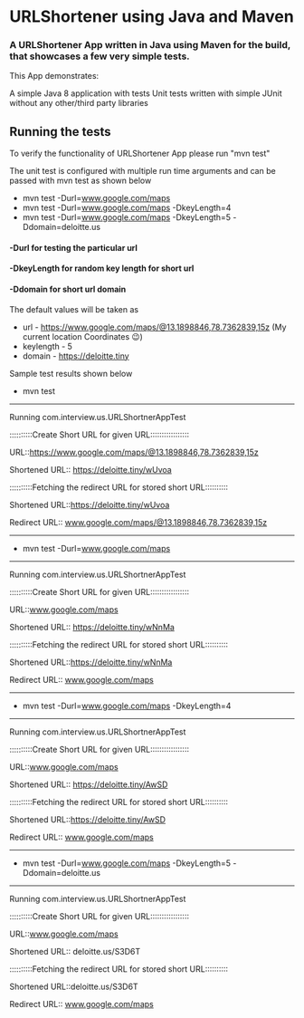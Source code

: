 # URLShortener using Java and Maven
### A URLShortener App written in Java using Maven for the build, that showcases a few very simple tests.

This App demonstrates:

A simple Java 8 application with tests
Unit tests written with simple JUnit without any other/third party libraries


## Running the tests
To verify the functionality of URLShortener App please run "mvn test"

The unit test is configured with multiple run time arguments and can be passed with mvn test as shown below

* mvn test -Durl=www.google.com/maps
* mvn test -Durl=www.google.com/maps -DkeyLength=4 
* mvn test -Durl=www.google.com/maps -DkeyLength=5 -Ddomain=deloitte.us

#### -Durl for testing the particular url
#### -DkeyLength for random key length for short url
#### -Ddomain for short url domain

The default values will be taken as 
* url - https://www.google.com/maps/@13.1898846,78.7362839,15z (My current location Coordinates :wink:)
* keylength - 5
* domain - https://deloitte.tiny

Sample test results shown below

* mvn test
-------------------------------------------------------

Running com.interview.us.URLShortnerAppTest

::::::::::Create Short URL for given URL:::::::::::::::::

URL::https://www.google.com/maps/@13.1898846,78.7362839,15z

Shortened URL:: https://deloitte.tiny/wUvoa

::::::::::Fetching the redirect URL for stored short URL::::::::::

Shortened URL::https://deloitte.tiny/wUvoa

Redirect URL:: www.google.com/maps/@13.1898846,78.7362839,15z

-------------------------------------------------------

* mvn test -Durl=www.google.com/maps

-------------------------------------------------------

Running com.interview.us.URLShortnerAppTest

::::::::::Create Short URL for given URL:::::::::::::::::

URL::www.google.com/maps

Shortened URL:: https://deloitte.tiny/wNnMa

::::::::::Fetching the redirect URL for stored short URL::::::::::

Shortened URL::https://deloitte.tiny/wNnMa

Redirect URL:: www.google.com/maps


-------------------------------------------------------

* mvn test -Durl=www.google.com/maps -DkeyLength=4 

-------------------------------------------------------

Running com.interview.us.URLShortnerAppTest

::::::::::Create Short URL for given URL:::::::::::::::::

URL::www.google.com/maps

Shortened URL:: https://deloitte.tiny/AwSD

::::::::::Fetching the redirect URL for stored short URL::::::::::

Shortened URL::https://deloitte.tiny/AwSD

Redirect URL:: www.google.com/maps


-------------------------------------------------------

* mvn test -Durl=www.google.com/maps -DkeyLength=5 -Ddomain=deloitte.us

-------------------------------------------------------

Running com.interview.us.URLShortnerAppTest

::::::::::Create Short URL for given URL:::::::::::::::::

URL::www.google.com/maps

Shortened URL:: deloitte.us/S3D6T

::::::::::Fetching the redirect URL for stored short URL::::::::::

Shortened URL::deloitte.us/S3D6T

Redirect URL:: www.google.com/maps

